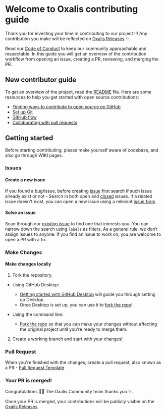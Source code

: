 # Welcome to Oxalis contributing guide <!-- omit in toc -->

Thank you for investing your time in contributing to our project !!!
Any contribution you make will be reflected on [Oxalis Releases](https://github.com/OxalisCommunity/oxalis/releases) :sparkles:.

Read our [Code of Conduct](./CODE_OF_CONDUCT.md) to keep our community approachable and respectable.
In this guide you will get an overview of the contribution workflow from opening an issue, creating a PR, reviewing, and merging the PR.

## New contributor guide

To get an overview of the project, read the [README](./README.md) file. Here are some resources to help you get started with open source contributions:

- [Finding ways to contribute to open source on GitHub](https://docs.github.com/en/get-started/exploring-projects-on-github/finding-ways-to-contribute-to-open-source-on-github)
- [Set up Git](https://docs.github.com/en/get-started/getting-started-with-git/set-up-git)
- [GitHub flow](https://docs.github.com/en/get-started/using-github/github-flow)
- [Collaborating with pull requests](https://docs.github.com/en/github/collaborating-with-pull-requests)


## Getting started

Before starting contributing, please make yourself aware of codebase, and also go through WIKI pages. 

### Issues

#### Create a new issue

If you found a bug/issue, before creating [issue](https://github.com/OxalisCommunity/oxalis/issues) first search if such issue already exist or not - Search in both open and [closed](https://github.com/OxalisCommunity/oxalis/issues?q=is%3Aissue%20state%3Aclosed) issues.
If a related issue doesn't exist, you can open a new issue using a relevant [issue form](https://github.com/OxalisCommunity/oxalis/issues/new/choose).

#### Solve an issue

Scan through our [existing issue](https://github.com/OxalisCommunity/oxalis/issues) to find one that interests you. You can narrow down the search using `labels` as filters. 
As a general rule, we don’t assign issues to anyone. If you find an issue to work on, you are welcome to open a PR with a fix.

### Make Changes

#### Make changes locally

1. Fork the repository.
- Using GitHub Desktop:
  - [Getting started with GitHub Desktop](https://docs.github.com/en/desktop/installing-and-configuring-github-desktop/getting-started-with-github-desktop) will guide you through setting up Desktop.
  - Once Desktop is set up, you can use it to [fork the repo](https://docs.github.com/en/desktop/contributing-and-collaborating-using-github-desktop/cloning-and-forking-repositories-from-github-desktop)!

- Using the command line:
  - [Fork the repo](https://docs.github.com/en/github/getting-started-with-github/fork-a-repo#fork-an-example-repository) so that you can make your changes without affecting the original project until you're ready to merge them.

2. Create a working branch and start with your changes!

### Pull Request

When you're finished with the changes, create a pull request, also known as a PR - [Pull Request Template](https://github.com/OxalisCommunity/oxalis/blob/master/pull_request_template.md) 

### Your PR is merged!

Congratulations :tada::tada: The Oxalis Community team thanks you :sparkles:.

Once your PR is merged, your contributions will be publicly visible on the [Oxalis Releases](https://github.com/OxalisCommunity/oxalis/releases).
